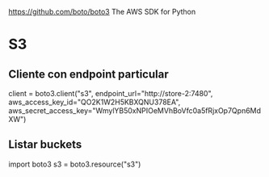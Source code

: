 https://github.com/boto/boto3
The AWS SDK for Python



# S3

## Cliente con endpoint particular
client = boto3.client("s3", endpoint_url="http://store-2:7480", aws_access_key_id="QO2K1W2H5KBXQNU378EA", aws_secret_access_key="WmylYB50xNPIOeMVhBoVfc0a5fRjxOp7Qpn6MdXW")


## Listar buckets
import boto3
s3 = boto3.resource("s3")




